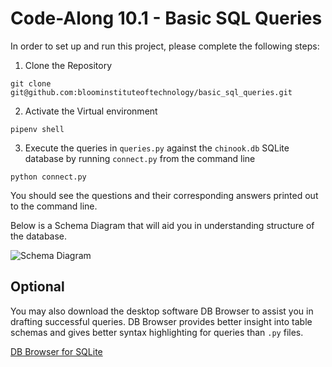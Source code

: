 # Code-Along 10.1 - Basic SQL Queries

In order to set up and run this project, please complete the following steps:

1) Clone the Repository

`git clone git@github.com:bloominstituteoftechnology/basic_sql_queries.git`

2) Activate the Virtual environment

`pipenv shell`

3) Execute the queries in `queries.py` against the `chinook.db` SQLite database by running `connect.py` from the command line

`python connect.py`

You should see the questions and their corresponding answers printed out to the command line.

Below is a Schema Diagram that will aid you in understanding structure of the database.

![Schema Diagram](https://www.sqlitetutorial.net/wp-content/uploads/2015/11/sqlite-sample-database-color.jpg)

## Optional

You may also download the desktop software DB Browser to assist you in drafting successful queries. DB Browser provides better insight into table schemas and gives better syntax highlighting for queries than `.py` files.

[DB Browser for SQLite](https://sqlitebrowser.org/dl/)
